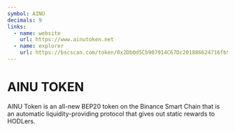 ```yaml
---
symbol: AINU
decimals: 9
links:
  - name: website
    url: https://www.ainutoken.net
  - name: explorer
    url: https://bscscan.com/token/0x2Db0d5Cb907014C67Dc201886624716fb5c71123
---
```


# AINU TOKEN

AINU Token is an all-new BEP20 token on the Binance Smart Chain that is an automatic liquidity-providing protocol that gives out static rewards to HODLers.
